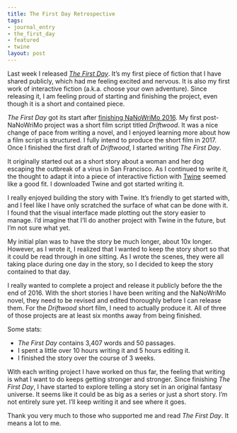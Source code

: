 ```yaml
---
title: The First Day Retrospective
tags:
- journal_entry
- the_first_day
- featured
- twine
layout: post
---
```


Last week I released [_The First Day_](/the-first-day). It’s my first piece of fiction that I have shared publicly, which had me feeling excited and nervous. It is also my first work of interactive fiction (a.k.a. choose your own adventure). Since releasing it, I am feeling proud of starting and finishing the project, even though it is a short and contained piece.

_The First Day_ got its start after [finishing NaNoWriMo 2016](/nanowrimo-2016-reflections). My first post-NaNoWriMo project was a short film script titled _Driftwood_. It was a nice change of pace from writing a novel, and I enjoyed learning more about how a film script is structured. I fully intend to produce the short film in 2017. Once I finished the first draft of _Driftwood_, I started writing _The First Day_.

It originally started out as a short story about a woman and her dog escaping the outbreak of a virus in San Francisco. As I continued to write it, the thought to adapt it into a piece of interactive fiction with [Twine](https://twinery.org/) seemed like a good fit. I downloaded Twine and got started writing it.

I really enjoyed building the story with Twine. It’s friendly to get started with, and I feel like I have only scratched the surface of what can be done with it. I found that the visual interface made plotting out the story easier to manage. I’d imagine that I’ll do another project with Twine in the future, but I’m not sure what yet.

My initial plan was to have the story be much longer, about 10x longer. However, as I wrote it, I realized that I wanted to keep the story short so that it could be read through in one sitting. As I wrote the scenes, they were all taking place during one day in the story, so I decided to keep the story contained to that day.

I really wanted to complete a project and release it publicly before the the end of 2016. With the short stories I have been writing and the NaNoWriMo novel, they need to be revised and edited thoroughly before I can release them. For the _Driftwood_ short film, I need to actually produce it. All of three of those projects are at least six months away from being finished.

Some stats:

- _The First Day_ contains 3,407 words and 50 passages.
- I spent a little over 10 hours writing it and 5 hours editing it.
- I finished the story over the course of 3 weeks.

With each writing project I have worked on thus far, the feeling that writing is what I want to do keeps getting stronger and stronger. Since finishing _The First Day_, I have started to explore telling a story set in an original fantasy universe. It seems like it could be as big as a series or just a short story. I’m not entirely sure yet. I’ll keep writing it and see where it goes.

Thank you very much to those who supported me and read _The First Day_. It means a lot to me. 